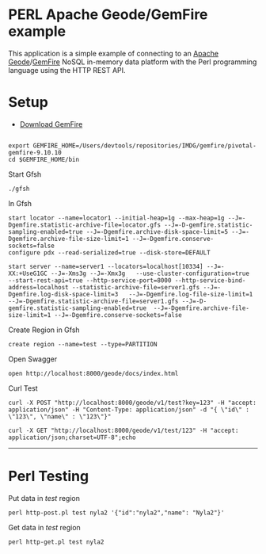 # PERL Apache Geode/GemFire example

This application is a simple example of connecting to
an [Apache Geode](https://geode.apache.org/)/[GemFire](https://tanzu.vmware.com/gemfire)
NoSQL in-memory data platform with the Perl
programming language using the HTTP REST API.

# Setup

- [Download GemFire](https://network.pivotal.io/products/pivotal-gemfire)


```shell

export GEMFIRE_HOME=/Users/devtools/repositories/IMDG/gemfire/pivotal-gemfire-9.10.10
cd $GEMFIRE_HOME/bin
```


Start Gfsh

```shell
./gfsh
```

In Gfsh

```shell
start locator --name=locator1 --initial-heap=1g --max-heap=1g --J=-Dgemfire.statistic-archive-file=locator.gfs --J=-D-gemfire.statistic-sampling-enabled=true --J=-Dgemfire.archive-disk-space-limit=5 --J=-Dgemfire.archive-file-size-limit=1 --J=-Dgemfire.conserve-sockets=false
configure pdx --read-serialized=true --disk-store=DEFAULT

start server --name=server1 --locators=localhost[10334] --J=-XX:+UseG1GC --J=-Xms3g --J=-Xmx3g   --use-cluster-configuration=true  --start-rest-api=true --http-service-port=8000 --http-service-bind-address=localhost --statistic-archive-file=server1.gfs --J=-Dgemfire.log-disk-space-limit=3   --J=-Dgemfire.log-file-size-limit=1 --J=-Dgemfire.statistic-archive-file=server1.gfs --J=-D-gemfire.statistic-sampling-enabled=true  --J=-Dgemfire.archive-file-size-limit=1 --J=-Dgemfire.conserve-sockets=false

```


Create Region in Gfsh

```shell
create region --name=test --type=PARTITION
```

Open Swagger

```shell
open http://localhost:8000/geode/docs/index.html
```


Curl Test

```shell
curl -X POST "http://localhost:8000/geode/v1/test?key=123" -H "accept: application/json" -H "Content-Type: application/json" -d "{ \"id\" : \"123\", \"name\" : \"123\"}"
```

```shell
curl -X GET "http://localhost:8000/geode/v1/test/123" -H "accept: application/json;charset=UTF-8";echo
```


--------------------

# Perl Testing

Put data in *test* region

```shell
perl http-post.pl test nyla2 '{"id":"nyla2","name": "Nyla2"}'
```

Get data in *test* region

```shell
perl http-get.pl test nyla2
```

